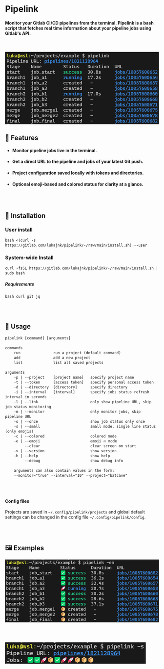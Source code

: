 # Pipelink

#### Monitor your Gitlab CI/CD pipelines from the terminal. Pipelink is a bash script that fetches real time information about your pipeline jobs using Gitlab's API.
<br></br>
![image info](images/pipelink_1.png)

## 📃 Features
- #### Monitor pipeline jobs live in the terminal.
- #### Get a direct URL to the pipeline and jobs of your latest Git push.
- #### Project configuration saved locally with tokens and directories.
- #### Optional emoji-based and colored status for clarity at a glance.
<br></br>

## 🔧 Installation

### User install
    bash <(curl -s https://gitlab.com/lukajnk/pipelink/-/raw/main/install.sh) --user

### System-wide Install
    curl -fsSL https://gitlab.com/lukajnk/pipelink/-/raw/main/install.sh | sudo bash

##### Requirements
    bash curl git jq

<br></br>

## 📕 Usage
    pipelink [command] [arguments]

    commands
        run               run a project (default command)
        add               add a new project
        list              list all saved projects

    arguments
        -p | --project    [project name]   specify project name
        -t | --token      [access token]   specify personal access token
        -d | --directory  [directory]      specify directory
        -i | --interval   [interval]       specify jobs status refresh interval in seconds
        -l | --link                        only show pipeline URL, skip job status monitoring
        -m | --monitor                     only monitor jobs, skip pipeline URL
        -o | --once                        show job status only once
        -s | --small                       small mode, single line status (only emojis)
        -c | --colored                     colored mode
        -e | --emoji                       emoji 🔥 mode
             --clear                       clear screen on start
        -v | --version                     show version
        -h | --help                        show help
             --debug                       show debug info

        arguments can also contain values in the form:
        --monitor="true" --interval="10" --project="batcave"
<br></br>

#### Config files
Projects are saved in `~/.config/pipelink/projects` and global default settings can be changed in the config file `~/.config/pipelink/config`.

<br></br>

## 🖼️ Examples
![image info](images/pipelink_2.png)

<br></br>

![image info](images/pipelink_3.png)
